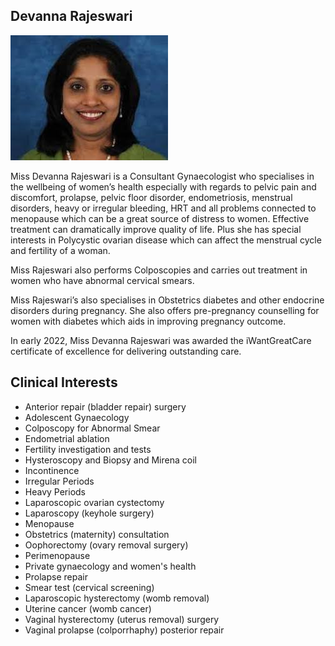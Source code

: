 ## Devanna Rajeswari

![headshot](./_assets/_images/headshot.jpg)

Miss Devanna Rajeswari is a Consultant Gynaecologist who specialises in the wellbeing of women’s health especially with regards to pelvic pain and discomfort, prolapse, pelvic floor disorder, endometriosis, menstrual disorders, heavy or irregular bleeding, HRT and all problems connected to menopause which can be a great source of distress to women. Effective treatment can dramatically improve quality of life.  Plus she has special interests in Polycystic ovarian disease which can affect the menstrual cycle and fertility of a woman. 

 Miss Rajeswari also performs Colposcopies and carries out treatment in women who have abnormal cervical smears. 

Miss Rajeswari’s also specialises in Obstetrics diabetes and other endocrine disorders during pregnancy. She also offers pre-pregnancy counselling for women with diabetes which aids in improving pregnancy outcome. 

In early 2022, Miss Devanna Rajeswari was awarded the iWantGreatCare certificate of excellence for delivering outstanding care.

## Clinical Interests

- Anterior repair (bladder repair) surgery
- Adolescent Gynaecology
- Colposcopy for Abnormal Smear
- Endometrial ablation
- Fertility investigation and tests
- Hysteroscopy and Biopsy and Mirena coil
- Incontinence
- Irregular Periods
- Heavy Periods
- Laparoscopic ovarian cystectomy
- Laparoscopy (keyhole surgery)
- Menopause
- Obstetrics (maternity) consultation
- Oophorectomy (ovary removal surgery)
- Perimenopause
- Private gynaecology and women's health
- Prolapse repair
- Smear test (cervical screening)
- Laparoscopic hysterectomy (womb removal)
- Uterine cancer (womb cancer)
- Vaginal hysterectomy (uterus removal) surgery
- Vaginal prolapse (colporrhaphy) posterior repair

